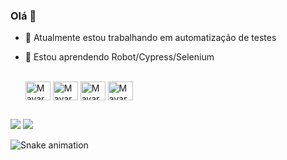 ### Olá 👋


- 🔭 Atualmente estou trabalhando em automatização de testes 
- 🌱 Estou aprendendo Robot/Cypress/Selenium

  <div style="display: inline_block"><br>
    <img align="center" alt="Mayara-Se" height="30" width="40" src="https://cdn.jsdelivr.net/gh/devicons/devicon/icons/selenium/selenium-original.svg" />
    <img align="center" alt="Mayara-Py" height="30" width="40" src="https://cdn.jsdelivr.net/gh/devicons/devicon/icons/python/python-original.svg" />
    <img align="center" alt="Mayara-Js" height="30" width="40" src="https://cdn.jsdelivr.net/gh/devicons/devicon/icons/javascript/javascript-original.svg" />
    <img align="center" alt="Mayara-Py" height="30" width="40" src="https://cdn.jsdelivr.net/gh/devicons/devicon/icons/java/java-original.svg"/>
</div>
  
   ##
  
 <div> 

  <a href = "mailto:mayaracalixta@gmail.com"><img src="https://img.shields.io/badge/-Gmail-%23333?style=for-the-badge&logo=gmail&logoColor=white" target="_blank"></a>
  <a href="https://www.linkedin.com/in/mayara-lima-8b1468198/" target="_blank"><img src="https://img.shields.io/badge/-LinkedIn-%230077B5?style=for-the-badge&logo=linkedin&logoColor=white" target="_blank"></a> 
 
  ![Snake animation](https://github.com/mayaracalixta21/mayaracalixta21/blob/output/github-contribution-grid-snake.svg)
 
</div>
